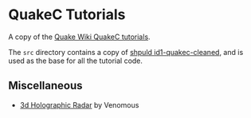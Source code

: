 # QuakeC Tutorials

A copy of the [Quake Wiki QuakeC tutorials](https://quakewiki.org/wiki/QuakeC_tutorials).

The `src` directory contains a copy of [shpuld id1-quakec-cleaned](https://github.com/shpuld/id1-quakec-cleaned), and is used as the base for all the tutorial code.

<!--## AI

- Improving the Monsters by Coffee
- Understanding Monster Animation by Coffee
- Strafing Like a Player by Coffee
- Demon Bot by Coffee
- Spawning a Monster Bot by Coffee
- Sneaking Past Monsters by Coffee
- Firing Custom Weapons by Coffee
- Make Monsters Roam the Level by Coffee
- Fast Monsters by Coffee

## R.I.P. Bot

- R.I.P. Bot 1 Tutorial by Legion
- R.I.P. Bot 2 Tutorial by Legion
- R.I.P. Bot 3 Tutorial by Legion
- R.I.P. Bot 4 Tutorial by Pob the Impaler
- R.I.P. Bot 5 Tutorial by Pob the Impaler
- R.I.P. Bot 6 Tutorial by Pob the Impaler
- R.I.P. Bot 7 Tutorial by Pob the Impaler
- R.I.P. Bot 8 Tutorial by Pob the Impaler
- R.I.P. Bot 9 Tutorial by Maniac
- R.I.P. Bot 10 Tutorial by Carnage
- R.I.P. Bot 11 Tutorial by Malcolm Lim
- R.I.P. Bot 12 Tutorial by MERL1N

## Fundamentals

- Creating Your First Quake-C Mod by Coffee
- Details of the Quake-C Interface with a Human by numbersix
- Move and Rotate Quake Entities with Velocity by numbersix
- Using the .touch() Function to Call to Get Down with Quake Entities by numbersix
- Using Traceline to Find Entities, Do Beam Damage, and Other Cool Stuff by numbersix
- Think and Nextthink Functions by numbersix
- Quake-C Pointers, Structure and Entity Types by numbersix
- Quake C Server and Client Controls by numbersix
- Quake C - Create and Use Custom Server Variables by numbersix

## Gore

- Blood Splats by Maniac
- Bloodier Trails by Kilbert
- Gibbable Corpses by Kryten
- Human Cluster Bombs by MERL1N
- I Bleed by ShockMan
- Kicking Heads by Ivana Gibson
- More Blood by Timm 'Mr?' Stokke
- More Gibs by Timm 'Mr?' Stokke
- Pain Skins by MERL1N
- Rainbow Blood by MERL1N-->

## Miscellaneous

- [3d Holographic Radar](tutorials/3d-holographc-radar/) by Venomous
<!--- Adding a QC Menu by Jon Eriksson
- Adding a QC Menu (2nd Version) by Worm
- Anti Suicide by Jester51
- Background Sounds by Pastor
- Chase Cam by ShockMan
- Chase Cam Zoom by ShockMan
- Classes Part I by QuakeGod
- Classes Part II by QuakeGod
- Darkplaces modding by Supajoe
- Death Messages by Timm 'Mr?' Stokke
- Draw Model by Jon Eriksson
- Dynamically-Sized Bodyque by Sajt
- Expandable Menu System by Worm
- Experience Systems by Marius
- Flame Colored Skin by Wazat
- Floating Quake Entities by Alan Kivlin
- Flight Simulator by Legion
- Flares by Marius
- Flashlight by Shockman
- Footsteps Tutorial by Ze0
- Gimme My Quad by Wampey
- Haste Power Up by Marius
- Health Pack Mod by Marius
- Jump Pads by Coffee
- Laser Grapple Hook by Tux
- Light Effects by Drywall
- Locational Damage by Miles Invictus
- Making a Player ID Function by Jon Eriksson
- Mission Timer by Marius
- Multiple Model Skins by Mr. Pink
- Money Modification by Wampey
- Message of the Day by Timm 'Mr?' Stokke
- New Model Frames by Iestyn
- Nightmare Cheats by Kryten
- No More Backpacks by Marius
- Quake Menu System by Chris Voss
- Random Weapon Feature by Coffee
- Self Teleporter by Damien
- Semi-Automatic Jumping by Sajt
- Swimming Player Animation by Kryten
- Targeting System by Soul Keeper
- Teleporting Stuff by Ursader
- Wall Spikes by Pastor
- Water Splash by Tux

## Monsters

- Creating A Monster
- Healer Zombies by QC Lord
- Killable Chthon by MERL1N
- Killable Wall Zombies by Maniac
- Mage by Kryten
- Monster Health by Asaki
- Monster Roaming by Sestze
- Multiple Attacks by Unknown
- Nail Firing Ogres by James Layman
- New Zombies by Pob the Impaler
- Rocket Grunts by James Layman
- Smart Grunts by Legion

## Scratch Series

- Scratch: Preface by Ender
- Chapter 1: These worldly gifts... by Ender
- Chapter 2: Let there be light! by Ender
- Chapter 3: All was quiet.. by Ender
- Chapter 4: The Golden Mirror by Ender
- Chapter 5: And so did man walk the earth by Kryten

## Weapons

- Accelerating Rockets by Error
- Semi Auto Fire by CheapAlert
- Drunken Missiles by CheapAlert
- Secondary Trigger by CheapAlert
- Double Laser Gun by Mr. Pink
- Big Gun by Unabomber
- Auto-Aim Thunderbolt by Darkside
- Better Thunderbolt by Marius
- BFG Thunderbolt by Cheezer
- Cluster Bomb by Smoke2Much
- Cool New Rifle by ShockMan
- Detonation Pack by Smoke2Much
- Detonation Hologram by Shadow Stalker
- Dual Weapons by Akuma
- Energy Beam Tron 500 Weapon by Jared Ballou
- Exploding Nails by Triften Chmil
- Explosive Shotgun by Kryten
- Flame Thrower by A. George Corrigan
- Gatling Gun by James Layman
- Hunter Killers by Sestze
- Hell Knight Sword by Pastor
- Homing Rockets by Mr. Pink
- Jamming Shotguns by The Devil
- Jamming Shotguns (Advanced) by Boolean
- Laser Trip Bomb by FrikaC
- Lava Ball Launcher by Mr. Pink
- Machinegun by Timm 'Mr?' Stokke
- Magnum by Timm 'Mr?' Stokke
- MAGSEC4 by Marius
- MAGSEC 4 - Secondary Function by Marius
- Mecha Explosive Puppy by raventhe
- Mini Gunner by ShockMan
- Multi Grenade Explosions by Thomas R. Schar
- Multiple Weapons by Anarchy
- Nail Bomb by Unabomber
- No Ammo Weapons by MERL1N
- Pipe Bombs by Shadow Stalker
- Powerful Axe by Night Wolf
- Poison Axe by ShockMan
- Quake 2 Explosions by Marius
- Random Rifle Spraying Part I by Chris Page
- Random Rifle Spraying Part II by Chris Page
- Realistic Kick-Back from the Shotgun by bart2o
- Rise of the Triad Firebomb by Plumb
- Silencer BY Marius
- Simple Weapon Naming by Marius
- Six-Shot Rockets by Dr. Doomer
- Sniper Rifle by Kryten
- Star Gun by MERL1N
- Sticky Grenades by Mr. Pink
- Thunder Grenades by Mr. Doomer
- Throwing Axes by MERL1N
- Triple Grenades by Garrett Krutilla
- Triple Rockets by Shadow Stalker
- Vampire Axe by Maniac-->

